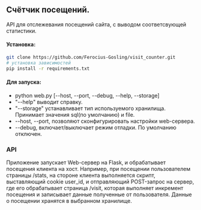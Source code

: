 ## Счётчик посещений.
API для отслежевания посещений сайта, с выводом соответсвующей статистики.

#### Установка:
```bash
git clone https://github.com/Ferocius-Gosling/visit_counter.git
# установка зависимостей
pip install -r requirements.txt 
```

#### Для запуска:
- python web.py [--host, --port, --debug, --help, --storage]
- "--help" выводит справку.
- "--storage" устанавливает тип используемого хранилища. Принимает значения 
sql(по умолчанию) и file.
- --host, --port, позволяют сконфигурировать настройки web-сервера.
- --debug, включает/выключает режим отладки. По умолчанию отключен.

### API 

Приложение запускает Web-сервер на Flask, и обрабатывает посещения клиента на хост.
Например, при посещении пользователем страницы /stats, на стороне клиента выполняется
скрипт, выставляющий cookie user_id, и отправляющий POST-запрос на сервер, где его
обрабатывает страница /visit, которая выполняет инкремент посещения и записывает
данные полученные от пользователя. Данные о посещении хранятся в выбранном хранилище.